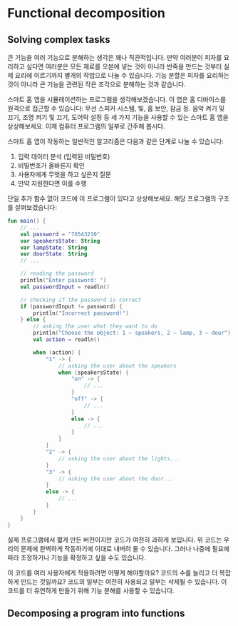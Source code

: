 # Functional decomposition

## Solving complex tasks

큰 기능을 여러 기능으로 분해하는 생각은 꽤나 직관적입니다. 만약 여러분이 피자를 요리하고 싶다면 여러분은 모든 재료를 오븐에 넣는 것이 아니라 반죽을 만드는 것부터 실제 요리에 이르기까지 별개의 작업으로 나눌 수 있습니다. 기능 분할은 피자를 요리하는 것이 아니라 큰 기능을 관련된 작은 조각으로 분해하는 것과 같습니다.

스마트 홈 앱을 시뮬레이션하는 프로그램을 생각해보겠습니다. 이 앱은 홈 디바이스를 원격으로 접근할 수 있습니다: 무선 스피커 시스템, 빛, 홈 보안, 잠금 등. 음악 켜기 및 끄기, 조명 켜기 및 끄기, 도어락 설정 등 세 가지 기능을 사용할 수 있는 스마트 홈 앱을 상상해보세요. 이제 컴퓨터 프로그램의 일부로 간주해 봅시다.

스마트 홈 앱이 작동하는 일반적인 알고리즘은 다음과 같은 단계로 나눌 수 있습니다:

1. 입력 데이터 분석 (입력된 비밀번호)
2. 비밀번호가 올바른지 확인
3. 사용자에게 무엇을 하고 싶은지 질문
4. 만약 지원한다면 이를 수행

단일 추가 함수 없이 코드에 이 프로그램이 있다고 상상해보세요. 해당 프로그램의 구조를 살펴보겠습니다:

```kotlin
fun main() {
    // ...
    val password = "76543210"
    var speakersState: String
    var lampState: String
    var doorState: String
    // ...

    // reading the password
    println("Enter password: ")
    val passwordInput = readln()

    // checking if the password is correct
    if (passwordInput != password) {
        println("Incorrect password!")
    } else {
        // asking the user what they want to do
        println("Choose the object: 1 – speakers, 2 – lamp, 3 – door")
        val action = readln()

        when (action) {
            "1" -> {
                // asking the user about the speakers
                when (speakersState) {
                    "on" -> {
                        // ...
                    }
                    "off" -> {
                        // ...
                    }
                    else -> {
                        // ...
                    }
                }
            }
            "2" -> {
                // asking the user about the lights...
            }
            "3" -> {
                // asking the user about the door...
            }
            else -> {
                // ...
            }
        }
    }
}
```

실제 프로그램에서 짧게 만든 버전이지만 코드가 여전히 과하게 보입니다. 위 코드는 우리의 문제에 완벽하게 작동하기에 이대로 내버려 둘 수 있습니다. 그러나 나중에 필요에 따라 조정하거나 기능을 확정하고 싶을 수도 있습니다.

이 코드를 여러 사용자에게 적용하려면 어떻게 해야할까요? 코드의 수를 늘리고 더 복잡하게 만드는 것일까요? 코드의 일부는 여전히 사용되고 일부는 삭제될 수 있습니다. 이 코드를 더 유연하게 만들기 위해 기능 분해를 사용할 수 있습니다.



## Decomposing a program into functions





